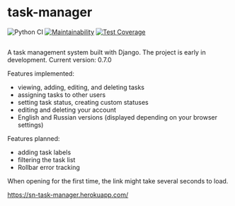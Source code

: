 # task-manager  
![Python CI](https://github.com/sharknoise/task-manager/workflows/Python%20CI/badge.svg?branch=main)
[![Maintainability](https://api.codeclimate.com/v1/badges/bfeb50561265e4d3d51c/maintainability)](https://codeclimate.com/github/sharknoise/task-manager/maintainability)
[![Test Coverage](https://api.codeclimate.com/v1/badges/bfeb50561265e4d3d51c/test_coverage)](https://codeclimate.com/github/sharknoise/task-manager/test_coverage)
##
A task management system built with Django. The project is early in development. Current version: 0.7.0
  
Features implemented:
- viewing, adding, editing, and deleting tasks
- assigning tasks to other users
- setting task status, creating custom statuses
- editing and deleting your account 
- English and Russian versions (displayed depending on your browser settings)
  
Features planned:
- adding task labels
- filtering the task list
- Rollbar error tracking
  
When opening for the first time, the link might take several seconds to load. 
  
https://sn-task-manager.herokuapp.com/

